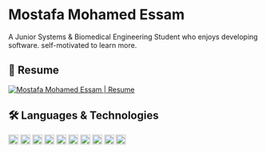 # Mostafa Mohamed Essam
A Junior Systems & Biomedical Engineering Student who enjoys developing software. self-motivated to learn more. 
## 📝 Resume 

<a href="https://drive.google.com/file/d/1e7xjbj2YeAki1u5Y64-Bc0wB4NSuEUvf/view?usp=sharing" type="application/pdf">
  <img src="https://i.imgur.com/rBXtrH7.png?" alt="Mostafa Mohamed Essam | Resume">
</a>

## 🛠 Languages & Technologies

<code><img height="20" alt="C++" src="https://i.imgur.com/QTP0zhp.png"></code>
<code><img height="20" alt="python" src="https://i.imgur.com/SJzjyHp.png"></code>
<code><img height="20" alt="js" src="https://i.imgur.com/R0BfmBL.png"></code>
<code><img height="20" alt="nodejs" src="https://i.imgur.com/Hi7Betu.png"></code>
<code><img height="20" alt="mongoDB" src="https://i.imgur.com/uemLvhs.png"></code>
<code><img height="20" alt="ruby" src="https://www.clipartmax.com/png/middle/238-2382091_keyhole-markup-language-icons-ruby-language-ruby-icon.png"></code>
<code><img height="20" alt="rails" src="https://avatars.githubusercontent.com/u/4223"></code>
<code><img height="20" alt="golang" src="https://i.imgur.com/1jt4iPR.png"></code>
<code><img height="20" alt="mySQL" src="https://i.imgur.com/2bScz0p.png"></code>
<code><img height="20" alt="git" src="https://i.imgur.com/cSu4jhA.png"></code>






